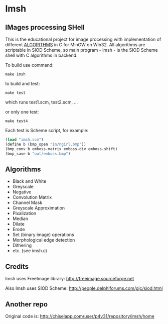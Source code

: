 # Imsh

## IMages processing SHell

This is the educational project for image processing with implementation of
different [ALGORITHMS](http://htmlpreview.github.com/?https://github.com/bapcyk/imsh/blob/master/src/algolist.html) in C for MinGW on Win32. All algorithms are scriptable in SIOD Scheme,
so main program - imsh - is the SIOD Scheme shell with C algorithms in backend.

To build use command:

`make imsh`

to build and test:

`make test`

which runs test1.scm, test2.scm, ...

or only one test:

`make test4`

Each test is Scheme script, for example:

```scheme
(load "imsh.scm")
(define b (bmp_open "in/ngirl.bmp"))
(bmp_conv b emboss-matrix emboss-div emboss-shift)
(bmp_save b "out/emboss.bmp")
```

## <a name="algo"></a>Algorithms

* Black and White
* Greyscale
* Negative
* Convolution Matrix
* Channel Mask
* Greyscale Approximation
* Pixalization
* Median
* Dilate
* Erode
* Set (binary image) operations
* Morphological edge detection
* Dithering
* etc. (see imsh.c) 

## Credits

Imsh uses FreeImage library: http://freeimage.sourceforge.net

Also Imsh uses SIOD Scheme: http://people.delphiforums.com/gjc/siod.html

## Another repo

Original code is: http://chiselapp.com/user/p4v31/repository/imsh/home
